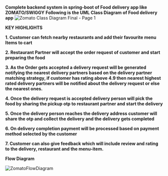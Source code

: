 **Complete backend system in spring-boot of Food delivery app like ZOMATO/SWIGGY**
**Following is the UML Class Diagram of Food delivery app**
![Zomato Class Diagram Final - Page 1](https://github.com/user-attachments/assets/7d9bdb9c-3b38-4dc9-bd4f-950ac86204f7)

**KEY HIGHLIGHTS**

**1. Customer can fetch nearby restaurants and add their favourite menu Items to cart**

**2. Restaurant Partner will accept the order request of customer and start preparing the food**

**3. As the Order gets accepted a delivery request will be generated notifying the nearest delivery partners based on the delivery partner matching strategy, if customer has rating above 4.9 then nearest highest rated delivery partners will be notified about the delivery request or else the nearest ones.**

**4. Once the delivery request is accepted delivery person will pick the food by sharing the pickup otp to restaurant partner and start the delivery**

**5. Once the delivery person reaches the delivery address customer will share the otp and collect the delivery and the delivery gets completed**

**6. On delivery completion payment will be processed based on payment method selected by the customer**

**7. Customer can also give feedback which will include review and rating to the delivery, restaurant and the menu-item.**

**Flow Diagram**

![ZomatoFlowDiagram](https://github.com/user-attachments/assets/94fdc26b-f80b-4c9a-86c2-97588bc1a8c7)
